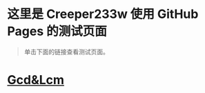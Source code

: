 # 这里是 Creeper233w 使用 GitHub Pages 的测试页面
>单击下面的链接查看测试页面。

# [Gcd&Lcm](https://creeper233w.github.io/pages/HandMakeGcdLcm.html "一个仿照手动计算两数的最大公约数与最小公倍数的工具，使用GitHub Copilot辅助制作")